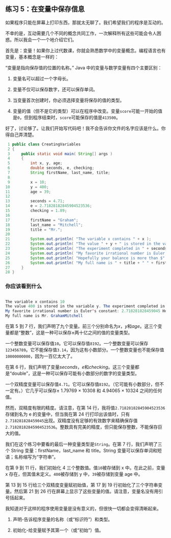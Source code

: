 ## 练习 5：在变量中保存信息

如果程序只能在屏幕上打印东西，那就太无聊了。我们希望我们的程序是互动的。

不幸的是，互动需要几个不同的概念共同工作，一次解释所有这些可能会令人困惑。所以我会一个一个地介绍它们。

首先是：变量！如果你上过代数课，你就会熟悉数学中的变量概念。编程语言也有变量，基本概念是一样的：

“变量是指向保存值的位置的名称。” Java 中的变量与数学变量有四个主要区别：

1.  变量名可以超过一个字母长。

1.  变量不仅可以保存数字，还可以保存单词。

1.  当变量首次创建时，你必须选择变量将保存的值的类型。

1.  变量的值（但不是它的类型）可以在程序中改变。变量`score`可能一开始的值是`0`，但到程序结束时，`score`可能保存的值是`413500`。

好了，讨论够了。让我们开始写代码吧！我不会告诉你文件的名字应该是什么。你得自己弄清楚。

```java
 1 public class CreatingVariables
 2 {
 3     public static void main( String[] args )
 4     {
 5         int x, y, age;
 6         double seconds, e, checking;
 7         String firstName, last_name, title;
 8 
 9         x = 10;
10         y = 400;
11         age = 39;
12 
13         seconds = 4.71;
14         e = 2.71828182845904523536;
15         checking = 1.89;
16 
17         firstName = "Graham";
18         last_name = "Mitchell";
19         title = "Mr.";
20 
21         System.out.println( "The variable x contains " + x );
22         System.out.println( "The value " + y + " is stored in the variable y." );
23         System.out.println( "The experiment completed in " + seconds + " seconds." );
24         System.out.println( "My favorite irrational number is Euler's constant: " + e );
25         System.out.println( "Hopefully your balance is more than $" + checking + "!" );
26         System.out.println( "My full name is " + title + " " + firstName + last_name );
27     }
28 }
```


### 你应该看到什么

```java

The variable x contains 10
The value 400 is stored in the variable y. The experiment completed in 4.71 seconds.
My favorite irrational number is Euler's constant: 2.718281828459045 Hopefully your balance is more than $1.89!
My full name is Mr. GrahamMitchell
```

在第 5 到 7 行，我们声明了九个变量。前三个分别命名为*x*，*y*和*age*。这三个变量都是“整数”，这是一种可以保存±两十亿之间的值的变量类型。

一个整数变量可以保存值`10`。它可以保存值`­8192`。一个整数变量可以保存`123456789`。它不能保存值`3.14`，因为这有小数部分。一个整数变量也不能保存值`10000000000`，因为一百亿太大了。

在第 6 行，我们声明了变量*seconds*，*e*和*checking*。这三个变量都是“double”，这是一种可以保存可能有小数部分的数字的变量类型。

一个双精度变量可以保存值`4.71`。它可以保存值`­8192`。（它可能有小数部分，但不一定有。）它几乎可以保存± 1.79769 × 10308 和 4.94065 × 10­324 之间的任何值。

然而，双精度有限的精度。请注意，在第 14 行，我将值`2.71828182845904523536`存储到名为 e 的变量中，但当我在第 24 行打印出该值时，只有`2.718281828459045`出现。双精度没有足够的有效数字来精确保存值`2.71828182845904523536`。整数具有完美的精度，但只能保存整数，不能保存巨大的值。

我们在这个练习中要看的最后一种变量类型是`String`。在第 7 行，我们声明了三个 String 变量：firstName，last_name 和 title。String 变量可以保存单词和短语；名称缩写为“字符串”。

在第 9 到 11 行，我们初始化 4 三个整数值。值`10`被存储到 x 中。在此之前，变量 x 存在，但其值未定义。`400`被存储到 y 中，`39`被存储到变量 age 中。

第 13 到 15 行给三个双精度变量赋初始值，第 17 到 19 行初始化了三个字符串变量。然后第 21 到 26 行在屏幕上显示了这些变量的值。请注意，变量名没有用引号括起来。

我知道对于这样的程序使用变量是没有意义的，但很快一切都会变得清晰起来。

1.  声明-告诉程序变量的名称（或“标识符”）和类型。‌

1.  初始化-给变量赋予其第一个（或“初始”）值。

